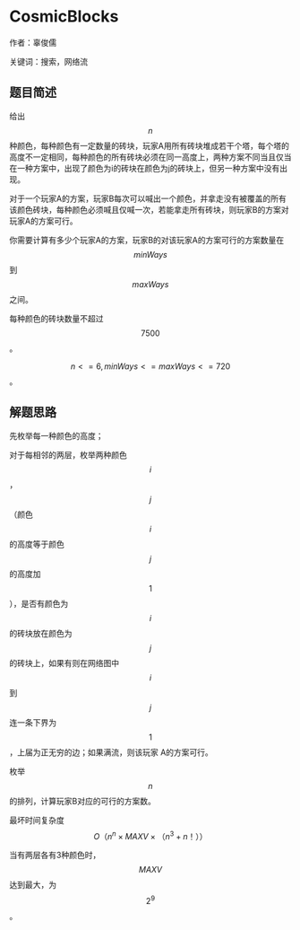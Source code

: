 
# CosmicBlocks
作者：辜俊儒

关键词：搜索，网络流


## 题目简述

给出 $$n$$ 种颜色，每种颜色有一定数量的砖块，玩家A用所有砖块堆成若干个塔，每个塔的高度不一定相同，每种颜色的所有砖块必须在同一高度上，两种方案不同当且仅当在一种方案中，出现了颜色为i的砖块在颜色为j的砖块上，但另一种方案中没有出现。


对于一个玩家A的方案，玩家B每次可以喊出一个颜色，并拿走没有被覆盖的所有该颜色砖块，每种颜色必须喊且仅喊一次，若能拿走所有砖块，则玩家B的方案对玩家A的方案可行。


你需要计算有多少个玩家A的方案，玩家B的对该玩家A的方案可行的方案数量在 $$minWays$$ 到 $$maxWays$$ 之间。

每种颜色的砖块数量不超过$$7500$$。

$$n<=6, minWays<=maxWays<=720$$。



## 解题思路

先枚举每一种颜色的高度；


对于每相邻的两层，枚举两种颜色$$i$$，$$j$$（颜色$$i$$的高度等于颜色$$j$$的高度加$$1$$），是否有颜色为$$i$$的砖块放在颜色为$$j$$的砖块上，如果有则在网络图中$$i$$到$$j$$连一条下界为$$1$$，上届为正无穷的边；如果满流，则该玩家
A的方案可行。

枚举$$n$$的排列，计算玩家B对应的可行的方案数。


最坏时间复杂度$$O（n^n × MAXV × （n^3 + n！））$$
 
当有两层各有3种颜色时，$$MAXV$$ 达到最大，为 $$2^9$$。



